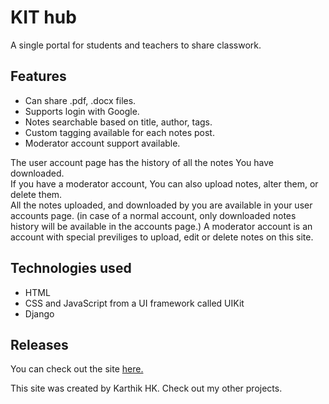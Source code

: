 # KIT hub

A single portal for students and teachers to share classwork.

## Features

- Can share .pdf, .docx files.
- Supports login with Google.
- Notes searchable based on title, author, tags.
- Custom tagging available for each notes post.
- Moderator account support available.

The user account page has the history of all the notes You have downloaded.  
If you have a moderator account, You can also upload notes, alter them, or delete them.  
All the notes uploaded, and downloaded by you are available in your user accounts page.
(in case of a normal account, only downloaded notes history will be available in the accounts page.)
A moderator account is an account with special previliges to upload, edit or delete notes on this site.


## Technologies used
  - HTML
  - CSS and JavaScript from a UI framework called UIKit
  - Django

## Releases

You can check out the site [here.](https://kitcclub.herokuapp.com/)

This site was created by Karthik HK.
Check out my other projects.

